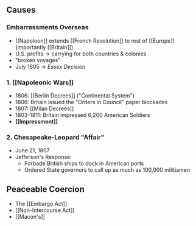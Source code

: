 ## Causes
### Embarrassments Overseas
- [[Napoleon]] extends [[French Revolution]] to rest of [[Europe]] (importantly [[Britain]])
- U.S. profits $\to$ carrying for both countries & colonies
- "broken voyages"
- July 1805 $\to$ *Essex Decision*
### 1. [[Napoleonic Wars]]
- 1806: [[Berlin Decrees]] ("Continental System")
- 1806: Britain issued the "Orders in Council" paper blockades
- 1807: [[Milan Decrees]]
- 1803-1811: Britain impressed 6,200 American Soldiers
- **[[Impressment]]**
### 2. Chesapeake-Leopard "Affair"
- June 21, 1807
- Jefferson's Response:
	- Forbade British ships to dock in American ports
	- Ordered State governors to call up as much as 100,000 militiamen
## Peaceable Coercion
- The [[Embargo Act]]
- [[Non-Intercourse Act]]
- [[Macon's]]